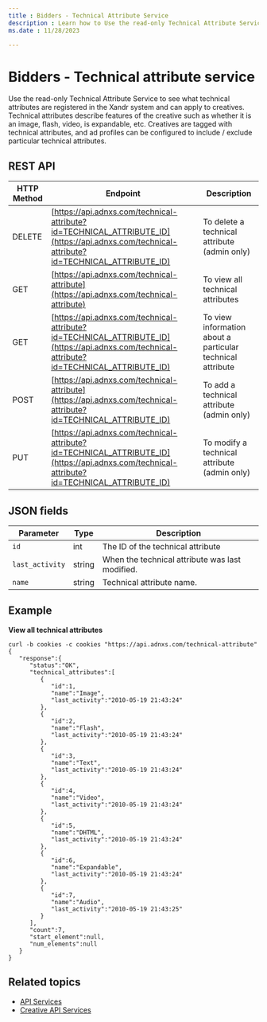```yaml
---
title : Bidders - Technical Attribute Service
description : Learn how to Use the read-only Technical Attribute Service to see what technical attributes are registered in the Xandr system and can apply to creatives.
ms.date : 11/28/2023

---
```



# Bidders - Technical attribute service

Use the read-only Technical Attribute Service to see what technical
attributes are registered in the Xandr system
and can apply to creatives. Technical attributes describe features of
the creative such as whether it is an image, flash, video, is
expandable, etc. Creatives are tagged with technical attributes, and ad
profiles can be configured to include / exclude particular technical
attributes.

## REST API

| HTTP Method | Endpoint                                                            | Description                                                |
|-------------|---------------------------------------------------------------------|------------------------------------------------------------|
| DELETE      | [https://api.adnxs.com/technical-attribute?id=TECHNICAL_ATTRIBUTE_ID](https://api.adnxs.com/technical-attribute?id=TECHNICAL_ATTRIBUTE_ID) | To delete a technical attribute (admin only)               |
| GET         | [https://api.adnxs.com/technical-attribute](https://api.adnxs.com/technical-attribute)                           | To view all technical attributes                           |
| GET         | [https://api.adnxs.com/technical-attribute?id=TECHNICAL_ATTRIBUTE_ID](https://api.adnxs.com/technical-attribute?id=TECHNICAL_ATTRIBUTE_ID) | To view information about a particular technical attribute |
| POST        | [https://api.adnxs.com/technical-attribute](https://api.adnxs.com/technical-attribute?id=TECHNICAL_ATTRIBUTE_ID)                           | To add a technical attribute (admin only)                  |
| PUT         | [https://api.adnxs.com/technical-attribute?id=TECHNICAL_ATTRIBUTE_ID](https://api.adnxs.com/technical-attribute?id=TECHNICAL_ATTRIBUTE_ID) | To modify a technical attribute (admin only)               |

## JSON fields

| Parameter     | Type   | Description                                     |
|---------------|--------|-------------------------------------------------|
| `id`            | int    | The ID of the technical attribute               |
| `last_activity` | string | When the technical attribute was last modified. |
| `name`          | string | Technical attribute name.                       |

## Example

**View all technical attributes**

``` 
curl -b cookies -c cookies "https://api.adnxs.com/technical-attribute"
{
   "response":{
      "status":"OK",
      "technical_attributes":[
         {
            "id":1,
            "name":"Image",
            "last_activity":"2010-05-19 21:43:24"
         },
         {
            "id":2,
            "name":"Flash",
            "last_activity":"2010-05-19 21:43:24"
         },
         {
            "id":3,
            "name":"Text",
            "last_activity":"2010-05-19 21:43:24"
         },
         {
            "id":4,
            "name":"Video",
            "last_activity":"2010-05-19 21:43:24"
         },
         {
            "id":5,
            "name":"DHTML",
            "last_activity":"2010-05-19 21:43:24"
         },
         {
            "id":6,
            "name":"Expandable",
            "last_activity":"2010-05-19 21:43:24"
         },
         {
            "id":7,
            "name":"Audio",
            "last_activity":"2010-05-19 21:43:25"
         }
      ],
      "count":7,
      "start_element":null,
      "num_elements":null
   }
}
```

## Related topics

- [API Services](api-services.md)
- [Creative API Services](creative-api-services.md)

